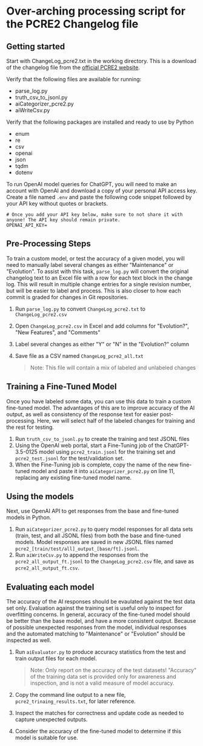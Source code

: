 # Over-arching processing script for the PCRE2 Changelog file

## Getting started
Start with ChangeLog_pcre2.txt in the working directory. This is a download of the changelog file from the [official PCRE2 website](https://www.rexegg.com/pcre-doc/ChangeLog_pcre2).

Verify that the following files are available for running:
- parse_log.py
- truth_csv_to_jsonl.py
- aiCategorizer_pcre2.py
- aiWriteCsv.py

Verify that the following packages are installed and ready to use by Python
- enum
- re
- csv
- openai
- json
- tqdm
- dotenv

To run OpenAI model queries for ChatGPT, you will need to make an account with OpenAI and download a copy of your personal API access key. Create a file named `.env` and paste the following code snippet followed by your API key without quotes or brackets.
```
# Once you add your API key below, make sure to not share it with anyone! The API key should remain private.
OPENAI_API_KEY=
```

## Pre-Processing Steps
To train a custom model, or test the accuracy of a given model, you will need to manually label several changes as either "Maintenance" or "Evolution". To assist with this task, `parse_log.py` will convert the original changelog text to an Excel file with a row for each text block in the change log. This will result in multiple change entries for a single revision number, but will be easier to label and process. This is also closer to how each commit is graded for changes in Git repositories.

1. Run `parse_log.py` to convert `ChangeLog_pcre2.txt` to `ChangeLog_pcre2.csv`
2. Open `ChangeLog_pcre2.csv` in Excel and add columns for "Evolution?", "New Features", and "Comments"
3. Label several changes as either "Y" or "N" in the "Evolution?" column
4. Save file as a CSV named `ChangeLog_pcre2_all.txt`
    
    >Note: This file will contain a mix of labeled and unlabeled changes

## Training a Fine-Tuned Model
Once you have labeled some data, you can use this data to train a custom fine-tuned model. The advantages of this are to improve accuracy of the AI output, as well as consistency of the response text for easier post-processing. Here, we will select half of the labeled changes for training and the rest for testing.

1. Run `truth_csv_to_jsonl.py` to create the training and test JSONL files
2. Using the OpenAI web portal, start a Fine-Tuning job of the ChatGPT-3.5-0125 model using `pcre2_train.jsonl` for the training set and `pcre2_test.jsonl` for the test/validation set.
3. When the Fine-Tuning job is complete, copy the name of the new fine-tuned model and paste it into `aiCategorizer_pcre2.py` on line 11, replacing any existing fine-tuned model name.

## Using the models
Next, use OpenAI API to get responses from the base and fine-tuned models in Python.

1. Run `aiCategorizer_pcre2.py` to query model responses for all data sets (train, test, and all JSONL files) from both the base and fine-tuned models. Model responses are saved in new JSONL files named `pcre2_[train/test/all]_output_[base/ft].jsonl`.
2. Run `aiWriteCsv.py` to append the responses from the `pcre2_all_output_ft.jsonl` to the `ChangeLog_pcre2.csv` file, and save as `pcre2_all_output_ft.csv`.

## Evaluating each model
The accuracy of the AI responses should be evaulated against the test data set only. Evaluation against the training set is useful only to inspect for overfitting concerns. In general, accuracy of the fine-tuned model should be better than the base model, and have a more consistent output. Because of possible unexpected responses from the model, individual responses and the automated matching to "Maintenance" or "Evolution" should be inspected as well.

1. Run `aiEvaluator.py` to produce accuracy statistics from the test and train output files for each model.

    > Note: Only report on the accuracy of the test datasets! "Accuracy" of the training data set is provided only for awareness and inspection, and is not a valid measure of model accuracy.

2. Copy the command line output to a new file, `pcre2_trinaing_results.txt`, for later reference.
3. Inspect the matches for correctness and update code as needed to capture unexpected outputs.
4. Consider the accuracy of the fine-tuned model to determine if this model is suitable for use.



